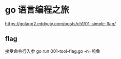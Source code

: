 # go 语言编程之旅

https://golang2.eddycjy.com/posts/ch1/01-simple-flag/

## flag

接受命令行入参
go run 001-tool-flag.go -n=煎鱼